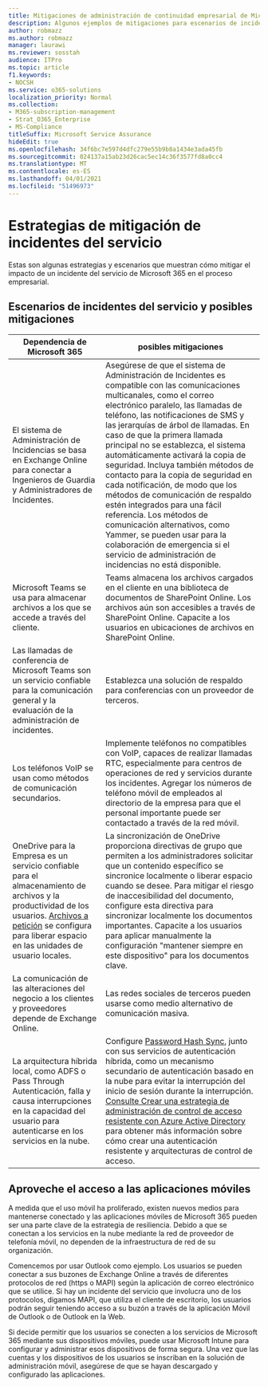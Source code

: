 ```yaml
---
title: Mitigaciones de administración de continuidad empresarial de Microsoft 365 para empresas
description: Algunos ejemplos de mitigaciones para escenarios de incidentes del servicio de Microsoft 365.
author: robmazz
ms.author: robmazz
manager: laurawi
ms.reviewer: sosstah
audience: ITPro
ms.topic: article
f1.keywords:
- NOCSH
ms.service: o365-solutions
localization_priority: Normal
ms.collection:
- M365-subscription-management
- Strat_O365_Enterprise
- MS-Compliance
titleSuffix: Microsoft Service Assurance
hideEdit: true
ms.openlocfilehash: 34f6bc7e597d4dfc279e55b9b8a1434e3ada45fb
ms.sourcegitcommit: 024137a15ab23d26cac5ec14c36f3577fd8a0cc4
ms.translationtype: MT
ms.contentlocale: es-ES
ms.lasthandoff: 04/01/2021
ms.locfileid: "51496973"
---
```

# <a name="service-incident-mitigation-strategies"></a>Estrategias de mitigación de incidentes del servicio

Estas son algunas estrategias y escenarios que muestran cómo mitigar el impacto de un incidente del servicio de Microsoft 365 en el proceso empresarial.

## <a name="service-incident-scenarios-and-potential-mitigations"></a>Escenarios de incidentes del servicio y posibles mitigaciones

|Dependencia de Microsoft 365|posibles mitigaciones|
|---------|---------|
|El sistema de Administración de Incidencias se basa en Exchange Online para conectar a Ingenieros de Guardia y Administradores de Incidentes.|Asegúrese de que el sistema de Administración de Incidentes es compatible con las comunicaciones multicanales, como el correo electrónico paralelo, las llamadas de teléfono, las notificaciones de SMS y las jerarquías de árbol de llamadas. En caso de que la primera llamada principal no se establezca, el sistema automáticamente activará la copia de seguridad. Incluya también métodos de contacto para la copia de seguridad en cada notificación, de modo que los métodos de comunicación de respaldo estén integrados para una fácil referencia. Los métodos de comunicación alternativos, como Yammer, se pueden usar para la colaboración de emergencia si el servicio de administración de incidencias no está disponible.|
|Microsoft Teams se usa para almacenar archivos a los que se accede a través del cliente.|Teams almacena los archivos cargados en el cliente en una biblioteca de documentos de SharePoint Online. Los archivos aún son accesibles a través de SharePoint Online. Capacite a los usuarios en ubicaciones de archivos en SharePoint Online.|
|Las llamadas de conferencia de Microsoft Teams son un servicio confiable para la comunicación general y la evaluación de la administración de incidentes.|Establezca una solución de respaldo para conferencias con un proveedor de terceros.|
|Los teléfonos VoIP se usan como métodos de comunicación secundarios.|Implemente teléfonos no compatibles con VoIP, capaces de realizar llamadas RTC, especialmente para centros de operaciones de red y servicios durante los incidentes. Agregar los números de teléfono móvil de empleados al directorio de la empresa para que el personal importante puede ser contactado a través de la red móvil.|
|OneDrive para la Empresa es un servicio confiable para el almacenamiento de archivos y la productividad de los usuarios. [Archivos a petición](https://techcommunity.microsoft.com/t5/Microsoft-OneDrive-Blog/OneDrive-Files-On-Demand-For-The-Enterprise/ba-p/117234) se configura para liberar espacio en las unidades de usuario locales.|La sincronización de OneDrive proporciona directivas de grupo que permiten a los administradores solicitar que un contenido específico se sincronice localmente o liberar espacio cuando se desee. Para mitigar el riesgo de inaccesibilidad del documento, configure esta directiva para sincronizar localmente los documentos importantes. Capacite a los usuarios para aplicar manualmente la configuración "mantener siempre en este dispositivo" para los documentos clave.|
|La comunicación de las alteraciones del negocio a los clientes y proveedores depende de Exchange Online.|Las redes sociales de terceros pueden usarse como medio alternativo de comunicación masiva.
|La arquitectura híbrida local, como ADFS o Pass Through Autenticación, falla y causa interrupciones en la capacidad del usuario para autenticarse en los servicios en la nube.|Configure [Password Hash Sync](/azure/active-directory/authentication/concept-resilient-controls#deploy-password-hash-sync-even-if-you-are-federated-or-use-pass-through-authentication), junto con sus servicios de autenticación híbrida, como un mecanismo secundario de autenticación basado en la nube para evitar la interrupción del inicio de sesión durante la interrupción. [Consulte Crear una estrategia de administración de control de acceso resistente con Azure Active Directory](/azure/active-directory/authentication/concept-resilient-controls) para obtener más información sobre cómo crear una autenticación resistente y arquitecturas de control de acceso.|  

## <a name="leveraging-mobile-app-access"></a>Aproveche el acceso a las aplicaciones móviles

A medida que el uso móvil ha proliferado, existen nuevos medios para mantenerse conectado y las aplicaciones móviles de Microsoft 365 pueden ser una parte clave de la estrategia de resiliencia. Debido a que se conectan a los servicios en la nube mediante la red de proveedor de telefonía móvil, no dependen de la infraestructura de red de su organización.

Comencemos por usar Outlook como ejemplo. Los usuarios se pueden conectar a sus buzones de Exchange Online a través de diferentes protocolos de red (https o MAPI) según la aplicación de correo electrónico que se utilice. Si hay un incidente del servicio que involucra uno de los protocolos, digamos MAPI, que utiliza el cliente de escritorio, los usuarios podrán seguir teniendo acceso a su buzón a través de la aplicación Móvil de Outlook o de Outlook en la Web.
  
Si decide permitir que los usuarios se conecten a los servicios de Microsoft 365 mediante sus dispositivos móviles, puede usar Microsoft Intune para configurar y administrar esos dispositivos de forma segura. Una vez que las cuentas y los dispositivos de los usuarios se inscriban en la solución de administración móvil, asegúrese de que se hayan descargado y configurado las aplicaciones.
